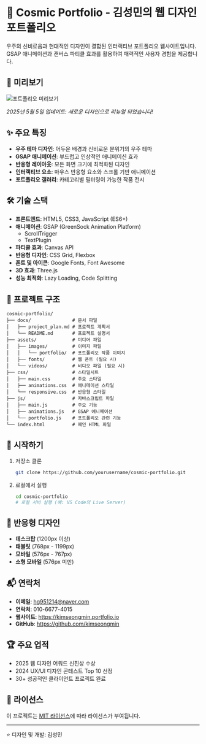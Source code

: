 # 🌌 Cosmic Portfolio - 김성민의 웹 디자인 포트폴리오

우주의 신비로움과 현대적인 디자인이 결합된 인터랙티브 포트폴리오 웹사이트입니다. GSAP 애니메이션과 캔버스 파티클 효과를 활용하여 매력적인 사용자 경험을 제공합니다.

## 🚀 미리보기

![포트폴리오 미리보기](assets/images/preview.jpg)

*2025년 5월 5일 업데이트: 새로운 디자인으로 리뉴얼 되었습니다!*

## ✨ 주요 특징

- **우주 테마 디자인**: 어두운 배경과 신비로운 분위기의 우주 테마
- **GSAP 애니메이션**: 부드럽고 인상적인 애니메이션 효과
- **반응형 레이아웃**: 모든 화면 크기에 최적화된 디자인
- **인터랙티브 요소**: 마우스 반응형 요소와 스크롤 기반 애니메이션
- **포트폴리오 갤러리**: 카테고리별 필터링이 가능한 작품 전시

## 🛠️ 기술 스택

- **프론트엔드**: HTML5, CSS3, JavaScript (ES6+)
- **애니메이션**: GSAP (GreenSock Animation Platform)
  - ScrollTrigger
  - TextPlugin
- **파티클 효과**: Canvas API
- **반응형 디자인**: CSS Grid, Flexbox
- **폰트 및 아이콘**: Google Fonts, Font Awesome
- **3D 효과**: Three.js
- **성능 최적화**: Lazy Loading, Code Splitting

## 📂 프로젝트 구조

```
cosmic-portfolio/
├── docs/               # 문서 파일
│   ├── project_plan.md # 프로젝트 계획서
│   └── README.md       # 프로젝트 설명서
├── assets/             # 미디어 파일
│   ├── images/         # 이미지 파일
│   │   └── portfolio/  # 포트폴리오 작품 이미지
│   ├── fonts/          # 웹 폰트 (필요 시)
│   └── videos/         # 비디오 파일 (필요 시)
├── css/                # 스타일시트
│   ├── main.css        # 주요 스타일
│   ├── animations.css  # 애니메이션 스타일
│   └── responsive.css  # 반응형 스타일
├── js/                 # 자바스크립트 파일
│   ├── main.js         # 주요 기능
│   ├── animations.js   # GSAP 애니메이션
│   └── portfolio.js    # 포트폴리오 관련 기능
└── index.html          # 메인 HTML 파일
```

## 🚀 시작하기

1. 저장소 클론
   ```bash
   git clone https://github.com/yourusername/cosmic-portfolio.git
   ```

2. 로컬에서 실행
   ```bash
   cd cosmic-portfolio
   # 로컬 서버 실행 (예: VS Code의 Live Server)
   ```

## 📱 반응형 디자인

- **데스크탑** (1200px 이상)
- **태블릿** (768px - 1199px)
- **모바일** (576px - 767px)
- **소형 모바일** (576px 미만)

## 📬 연락처

- **이메일**: hg951214@naver.com
- **연락처**: 010-6677-4015
- **웹사이트**: https://kimseongmin.portfolio.io
- **GitHub**: https://github.com/kimseongmin

## 🏆 주요 업적

- 2025 웹 디자인 어워드 신진상 수상
- 2024 UX/UI 디자인 콘테스트 Top 10 선정
- 30+ 성공적인 클라이언트 프로젝트 완료

## 📜 라이선스

이 프로젝트는 [MIT 라이선스](LICENSE)에 따라 라이선스가 부여됩니다.

---

⭐ 디자인 및 개발: 김성민
